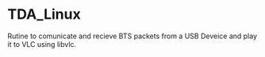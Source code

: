 # TDA_Linux
Rutine to comunicate and recieve BTS packets from a USB Deveice and play it to VLC using libvlc.
